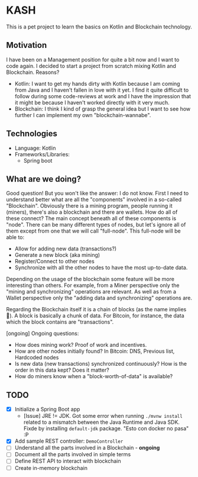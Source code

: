 KASH
====
This is a pet project to learn the basics on Kotlin and Blockchain technology.

## Motivation
I have been on a Management position for quite a bit now and I want to code again.
I decided to start a project from scratch mixing Kotlin and Blockchain. Reasons?
- Kotlin: I want to get my hands dirty with Kotlin because I am coming from Java and I haven't fallen in love with it yet. I find it quite difficult to follow during some code-reviews at work and I have the impression that it might be because I haven't worked directly with it very much.
- Blockchain: I think I kind of grasp the general idea but I want to see how further I can implement my own "blockchain-wannabe".

## Technologies
* Language: Kotlin
* Frameworks/Libraries:
	* Spring boot

## What are we doing?
Good question! But you won't like the answer: I do not know.
First I need to understand better what are all the "components" involved in a so-called "Blockchain".
Obviously there is a mining program, people running it (miners), there's also a blockchain and there are wallets. How do all of these connect?
The main concept beneath all of these components is "node".
There can be many different types of nodes, but let's ignore all of them except from one that we will call "full-node".
This full-node will be able to:
- Allow for adding new data (transactions?)
- Generate a new block (aka mining)
- Register/Connect to other nodes
- Synchronize with all the other nodes to have the most up-to-date data.

Depending on the usage of the blockchain some feature will be more interesting than others.
For example, from a Miner perspective only the "mining and synchronizing" operations are relevant.
As well as from a Wallet perspective only the "adding data and synchronizing" operations are.

Regarding the Blockchain itself it is a chain of blocks (as the name implies :facepalm:).
A block is basically a chunk of data. For Bitcoin, for instance, the data which the block contains are "transactions".

[ongoing]
Ongoing questions:
- How does mining work? Proof of work and incentives.
- How are other nodes initially found? In Bitcoin: DNS, Previous list, Hardcoded nodes
- Is new data (new transactions) synchronized continuously? How is the order in this data kept? Does it matter?
- How do miners know when a "block-worth-of-data" is available?

## TODO
* [X] Initialize a Spring Boot app
	* [Issue] JRE != JDK. Got some error when running `./mvnw install` related to a mismatch between the Java Runtime and Java SDK. Fixde by installing `default-jdk` package. "Esto con docker no pasa" :P
* [X] Add sample REST controller: `DemoController`
* [ ] Understand all the parts involved in a Blockchain - **ongoing**
* [ ] Document all the parts involved in simple terms
* [ ] Define REST API to interact with blockchain
* [ ] Create in-memory blockchain